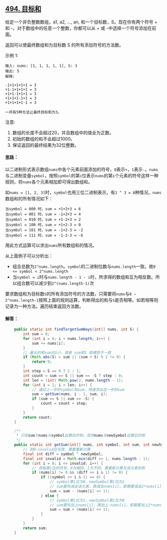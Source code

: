 ## [494. 目标和](https://leetcode-cn.com/problems/target-sum/)
给定一个非负整数数组，a1, a2, ..., an, 和一个目标数，S。现在你有两个符号 + 和 -。对于数组中的任意一个整数，你都可以从 + 或 -中选择一个符号添加在前面。

返回可以使最终数组和为目标数 S 的所有添加符号的方法数。

示例 1:
```
输入: nums: [1, 1, 1, 1, 1], S: 3
输出: 5
解释: 

-1+1+1+1+1 = 3
+1-1+1+1+1 = 3
+1+1-1+1+1 = 3
+1+1+1-1+1 = 3
+1+1+1+1-1 = 3

一共有5种方法让最终目标和为3。
```
注意:

1. 数组的长度不会超过20，并且数组中的值全为正数。
2. 初始的数组的和不会超过1000。
3. 保证返回的最终结果为32位整数。

#### 思路：
以二进制形式表示数组`nums`中各个元素前面添加的符号，`0`表示`+`，`1`表示`-`。`nums`与二进制变量`symbol`，按照`symbol`的第`i`位表示`nums`的第`i`个元素的符号这样一种规则，将`nums`各个元素相加即可得出数组和。

如`nums = [1, 2, 3]`时，`symbol`也用三位二进制表示，有`2 ^ 3 = 8`种情况。`nums`数组和的所有情况如下：

```
当symbol = 000 时，sum = +1+2+3 = 6
当symbol = 001 时，sum = -1+2+3 = 4
当symbol = 010 时，sum = +1-2+3 = 2
当symbol = 100 时，sum = +1+2-3 = 0
当symbol = 101 时，sum = -1+2-3 = -2
当symbol = 111 时，sum = -1-2-3 = -6
```

用此方式运算可以求出`nums`所有数组和的情况。

从上面例子可以分析出：

* 组合总数为`2^nums.length`。`symbol`的二进制位数与`nums.length`一致。故`0 <= symbol < 2^nums.length`
* 当`symbol = i`时与`nums.length - 1 - i`时，所求得的数组和互为相反数。所以组合数可以减少到`2^(nums.length-1)`次

要求数组和为目标数`S`的所有添加符号的方法数，只需要将`nums`与`0 ~ 2^nums.length-1`按照上面的规则运算，判断得出的和与`S`是否相等。如若相等则记录为一种方法。遍历结束返回方法数。

#### 解答：
```Java
    public static int findTargetSumWays(int[] nums, int S) {
        int sum = 0;
        for (int i = 0; i < nums.length; i++) {
            sum += nums[i];
        }
        // 最大的和sum比S小，或者 sum和S 奇偶性不一致
        if (Math.abs(S) > sum || (sum + S) % 2 != 0) {
            return 0;
        }
        int step = S == 0 ? 2 : 1;
        int count = sum == S || sum == -S ? step : 0;
        int len = (int) Math.pow(2, nums.length - 1);
        for (int i = 1; i < len; i++) {
            // 通过上一步的symbol和sum，快速求出这一步的sum
            sum = getSum(nums, i - 1, sum, i);
            if (sum == S || sum == -S) {
                count = count + step;
            }
        }
        return count;
    }

    /**
     * 已知sum为nums与symbol运算后的和。现求nums与newSymbol运算后的和
     */
    public static int getSum(int[] nums, int symbol, int sum, int newSymbol) {
        // 前0~invalid位无效，需要重新计算
        final int diff = symbol ^ newSymbol;
        final int invalid = Math.min(diff >> 1, nums.length - 1);
        for (int i = 0; i <= invalid; i++) {
            // 获取第i位的符号，0为相同，1为不同，需重新计算与该元素的和
            if (nums[i] != 0 && (diff >> i & 1) != 0) {
                if ((symbol >> i & 1) == 0) {
                    // symbol第i位为0，newSymbol第i位为1
                    // sum要先减去该元素，再减去nums[i]。即需要减去2*nums[i]
                    sum = sum - (nums[i] << 1);
                } else {
                    // symbol第i位为1，newSymbol第i位为0
                    // sum要先加上nums[i]，再加上-nums[i]。即需要加上2*nums[i]
                    sum = sum + (nums[i] << 1);
                }
            }
        }
        return sum;
    }
```
